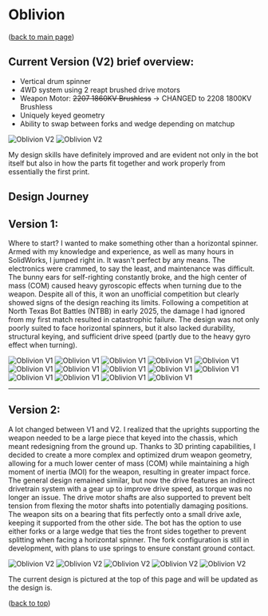 # Oblivion
([back to main page](../README.md))

## Current Version (V2) brief overview:
- Vertical drum spinner
- 4WD system using 2 reapt brushed drive motors
- Weapon Motor: ~~2207 1860KV Brushless~~ -> CHANGED to 2208 1800KV Brushless
- Uniquely keyed geometry
- Ability to swap between forks and wedge depending on matchup
  
![Oblivion V2](ImagesOblivion/i1.jpg)
![Oblivion V2](ImagesOblivion/i2.jpg)

My design skills have definitely improved and are evident not only in the bot itself but also in how the parts fit together and work properly from essentially the first print.

Design Journey
---
**Version 1:**
---

Where to start? I wanted to make something other than a horizontal spinner. Armed with my knowledge and experience, as well as many hours in SolidWorks, I jumped right in. It wasn't perfect by any means. The electronics were crammed, to say the least, and maintenance was difficult. The bunny ears for self-righting constantly broke, and the high center of mass (COM) caused heavy gyroscopic effects when turning due to the weapon. Despite all of this, it won an unofficial competition but clearly showed signs of the design reaching its limits. Following a competition at North Texas Bot Battles (NTBB) in early 2025, the damage I had ignored from my first match resulted in catastrophic failure. The design was not only poorly suited to face horizontal spinners, but it also lacked durability, structural keying, and sufficient drive speed (partly due to the heavy gyro effect when turning).

![Oblivion V1](ImagesOblivion/e1.webp)
![Oblivion V1](ImagesOblivion/e2.webp)
![Oblivion V1](ImagesOblivion/e3.webp)
![Oblivion V1](ImagesOblivion/e4.png)
![Oblivion V1](ImagesOblivion/e5.png)
![Oblivion V1](ImagesOblivion/f1.png)
![Oblivion V1](ImagesOblivion/f2.png)
![Oblivion V1](ImagesOblivion/f3.png)
![Oblivion V1](ImagesOblivion/f4.png)
![Oblivion V1](ImagesOblivion/g1.jpg)
![Oblivion V1](ImagesOblivion/g2.jpg)
![Oblivion V1](ImagesOblivion/g3.jpg)
![Oblivion V1](ImagesOblivion/o0.jpg)
![Oblivion V1](ImagesOblivion/o1.jpg)

---
**Version 2:**
---

A lot changed between V1 and V2. I realized that the uprights supporting the weapon needed to be a large piece that keyed into the chassis, which meant redesigning from the ground up. Thanks to 3D printing capabilities, I decided to create a more complex and optimized drum weapon geometry, allowing for a much lower center of mass (COM) while maintaining a high moment of inertia (MOI) for the weapon, resulting in greater impact force. The general design remained similar, but now the drive features an indirect drivetrain system with a gear up to improve drive speed, as torque was no longer an issue. The drive motor shafts are also supported to prevent belt tension from flexing the motor shafts into potentially damaging positions. The weapon sits on a bearing that fits perfectly onto a small drive axle, keeping it supported from the other side. The bot has the option to use either forks or a large wedge that ties the front sides together to prevent splitting when facing a horizontal spinner. The fork configuration is still in development, with plans to use springs to ensure constant ground contact.

![Oblivion V2](ImagesOblivion/j1.png)
![Oblivion V2](ImagesOblivion/j2.png)
![Oblivion V2](ImagesOblivion/j3.png)
![Oblivion V2](ImagesOblivion/h1.jpg)
![Oblivion V2](ImagesOblivion/h2.jpg)

The current design is pictured at the top of this page and will be updated as the design is.

([back to top](#current-version-v2-brief-overview))
